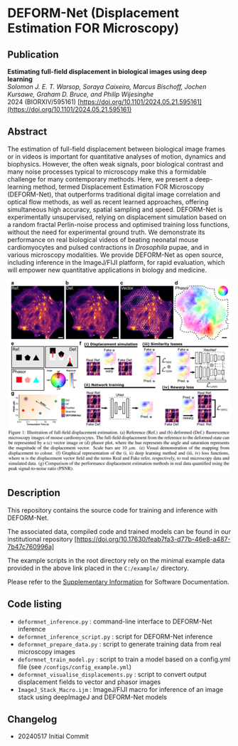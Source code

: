 # DEFORM-Net (Displacement Estimation FOR Microscopy)

## Publication

**Estimating full-field displacement in biological images using deep learning**   
*Solomon J. E. T. Warsop, Soraya Caixeiro, Marcus Bischoff, Jochen Kursawe, Graham D. Bruce, and Philip Wijesinghe*  
2024 (BIORXIV/595161) [https://doi.org/10.1101/2024.05.21.595161](https://doi.org/10.1101/2024.05.21.595161)

## Abstract

The estimation of full-field displacement between biological image frames or in videos is important for quantitative analyses of motion, dynamics and biophysics.
However, the often weak signals, poor biological contrast and many noise processes typical to microscopy make this a formidable challenge for many contemporary methods.
Here, we present a deep-learning method, termed Displacement Estimation FOR Microscopy (DEFORM-Net), that outperforms traditional digital image correlation and optical flow methods, as well as recent learned approaches, offering simultaneous high accuracy, spatial sampling and speed.
DEFORM-Net is experimentally unsupervised, relying on displacement simulation based on a random fractal Perlin-noise process and optimised training loss functions, without the need for experimental ground truth.
We demonstrate its performance on real biological videos of beating neonatal mouse cardiomyocytes and pulsed contractions in _Drosophila_ pupae, and in various microscopy modalities.
We provide DEFORM-Net as open source, including inference in the ImageJ/FIJI platform, for rapid evaluation, which will empower new quantitative applications in biology and medicine.

<p align="center">
<img src="figure1_snapshot.jpg" alt="fig1" width="700"/>
</p>

## Description

This repository contains the source code for training and inference with DEFORM-Net.

The associated data, compiled code and trained models can be found in our institutional repository [https://doi.org/10.17630/feab7fa3-d77b-46e8-a487-7b47c760996a]

The example scripts in the root directory rely on the minimal example data provided in the above link placed in the ```C:/example/``` directory.

Please refer to the [Supplementary Information](https://www.biorxiv.org/content/10.1101/2024.05.21.595161v1.supplementary-material) for Software Documentation.


## Code listing

- `deformnet_inference.py` : command-line interface to DEFORM-Net inference
- `deformnet_inference_script.py` : script for DEFORM-Net inference
- `deformnet_prepare_data.py` : script to generate training data from real microscopy images
- `deformnet_train_model.py` : script to train a model based on a config.yml file (see `/configs/config_example.yml`)
- `deformnet_visualise_displacements.py` : script to convert output displacement fields to vector and phasor images
- `ImageJ_Stack_Macro.ijm` : ImageJ/FIJI macro for inference of an image stack using deepImageJ and DEFORM-Net models

## Changelog

- 20240517 Initial Commit
